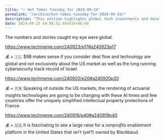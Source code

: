 ```yaml
---
title: "🔥 Hot Takes Tuesday for 2024-09-24"
permalink: "/archive/hot-takes-tuesday-for-2024-09-24/"
description: "This edition highlights global tech investments and developments reshaping markets beyond the US."
date: 2024-09-25 04:08:52.445435+00:00
---
```


<p>The numbers and stories caught my eye were global.</p><p><a target="_blank" rel="noopener noreferrer nofollow" href="https://www.techmeme.com/240923/p17#a240923p17">https://www.techmeme.com/240923/p17#a240923p17</a></p><p>💰 + 🇮🇱 $9B makes sense if you consider deal flow and&nbsp;technology are global and not exclusively about the US market as well as the long running cybersecurity track record of Israel.</p><p><a target="_blank" rel="noopener noreferrer nofollow" href="https://www.techmeme.com/240920/p20#a240920p20">https://www.techmeme.com/240920/p20#a240920p20</a></p><p>💰 + 🇫🇷 Speaking of outside the US markets, the rendering of actuarial insights technologies are going to be changing with these AI times and few countries offer the uniquely simplified intellectual property protections of France.</p><p><a target="_blank" rel="noopener noreferrer nofollow" href="https://www.techmeme.com/240919/p40#a240919p40">https://www.techmeme.com/240919/p40#a240919p40</a></p><p>💰 + 🇺🇸 It is fascinating to see a large raise for a <em>nonprofits</em> enablement platform in the United States that isn’t (yet?) owned by&nbsp;Blackbaud.</p>